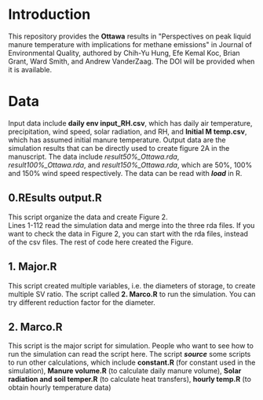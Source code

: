 # Introduction
This repository provides the **Ottawa** results in "Perspectives on peak liquid manure temperature with implications for methane emissions" in Journal of Environmental Quality, authored by Chih-Yu Hung, Efe Kemal Koc, Brian Grant, Ward Smith, and Andrew VanderZaag. The DOI will be provided when it is available.


# Data
Input data include **daily env input_RH.csv**, which has daily air temperature, precipitation, wind speed, solar radiation, and RH, and **Initial M temp.csv**, which has assumed initial manure temperature.
Output data are the simulation results that can be directly used to create figure 2A in the manuscript. The data include *result50%_Ottawa.rda*, *result100%_Ottawa.rda*, and *result150%_Ottawa.rda*, which are 50%, 100% and 150% wind speed respectively. The data can be read with ***load*** in R. 

## 0.REsults output.R
This script organize the data and create Figure 2.  
Lines 1-112 read the simulation data and merge into the three rda files. If you want to check the data in Figure 2, you can start with the rda files, instead of the csv files. The rest of code here created the Figure. 

## 1. Major.R
This script created multiple variables, i.e. the diameters of storage, to create multiple SV ratio. The script called **2. Marco.R** to run the simulation. You can try different reduction factor for the diameter.

## 2. Marco.R
This script is the major script for simulation. People who want to see how to run the simulation can read the script here. The script ***source*** some scripts to run other calculations, which include **constant.R** (for constant used in the simulation), **Manure volume.R** (to calculate daily manure volume), **Solar radiation and soil temper.R** (to calculate heat transfers), **hourly temp.R** (to obtain hourly temperature data)



